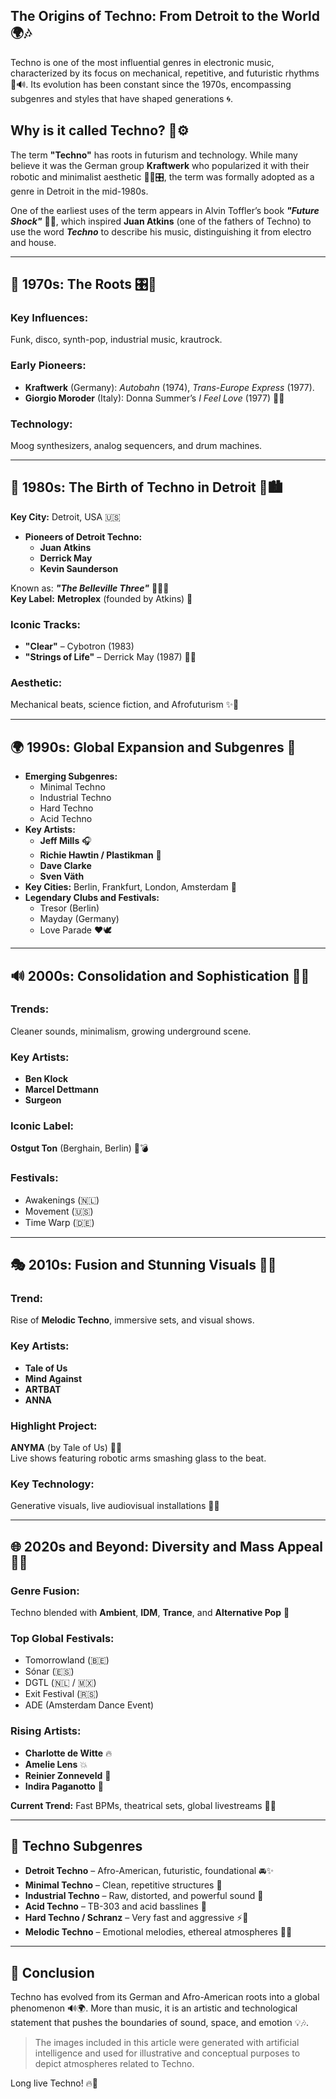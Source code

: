 ## The Origins of Techno: From Detroit to the World 🌍🎶

Techno is one of the most influential genres in electronic music, characterized by its focus on mechanical, repetitive, and futuristic rhythms 🤖🔊. Its evolution has been constant since the 1970s, encompassing subgenres and styles that have shaped generations 🌀.

## Why is it called Techno? 🤔⚙️

The term **"Techno"** has roots in futurism and technology. While many believe it was the German group **Kraftwerk** who popularized it with their robotic and minimalist aesthetic 🧑‍🚀🎛️, the term was formally adopted as a genre in Detroit in the mid-1980s.

One of the earliest uses of the term appears in Alvin Toffler’s book **_"Future Shock"_** 📘🚀, which inspired **Juan Atkins** (one of the fathers of Techno) to use the word **_Techno_** to describe his music, distinguishing it from electro and house.

---

## 🕺 1970s: The Roots 🎛️🌌

### Key Influences:

Funk, disco, synth-pop, industrial music, krautrock.

### Early Pioneers:

- **Kraftwerk** (Germany): _Autobahn_ (1974), _Trans-Europe Express_ (1977).
- **Giorgio Moroder** (Italy): Donna Summer’s _I Feel Love_ (1977) 💃✨

### Technology:

Moog synthesizers, analog sequencers, and drum machines.

---

## 🚗 1980s: The Birth of Techno in Detroit 🔧🏙️

**Key City:** Detroit, USA 🇺🇸

- **Pioneers of Detroit Techno:**
  - **Juan Atkins**
  - **Derrick May**
  - **Kevin Saunderson**

Known as: ***"The Belleville Three"*** 👑👑👑  
**Key Label:** **Metroplex** (founded by Atkins) 💽

### Iconic Tracks:

- **"Clear"** – Cybotron (1983)
- **"Strings of Life"** – Derrick May (1987) 🎹🎇

### Aesthetic:

Mechanical beats, science fiction, and Afrofuturism ✨🤖

---

## 🌍 1990s: Global Expansion and Subgenres 🚀

- **Emerging Subgenres:**
  - Minimal Techno
  - Industrial Techno
  - Hard Techno
  - Acid Techno
- **Key Artists:**
  - **Jeff Mills** 🎧
  - **Richie Hawtin / Plastikman** 🧪
  - **Dave Clarke**
  - **Sven Väth**
- **Key Cities:** Berlin, Frankfurt, London, Amsterdam 🌆
- **Legendary Clubs and Festivals:**
  - Tresor (Berlin)
  - Mayday (Germany)
  - Love Parade ❤️🕊️

---

## 🔊 2000s: Consolidation and Sophistication 🧠✨

### Trends:

Cleaner sounds, minimalism, growing underground scene.

### Key Artists:

- **Ben Klock**
- **Marcel Dettmann**
- **Surgeon**

### Iconic Label:

**Ostgut Ton** (Berghain, Berlin) 🏢💣

### Festivals:

- Awakenings (🇳🇱)
- Movement (🇺🇸)
- Time Warp (🇩🇪)

---

## 🎭 2010s: Fusion and Stunning Visuals 🌈🌀

### Trend:

Rise of **Melodic Techno**, immersive sets, and visual shows.

### Key Artists:

- **Tale of Us**
- **Mind Against**
- **ARTBAT**
- **ANNA**

### Highlight Project:

**ANYMA** (by Tale of Us) 🤖💥  
Live shows featuring robotic arms smashing glass to the beat.

### Key Technology:

Generative visuals, live audiovisual installations 🎥🧬

---

## 🌐 2020s and Beyond: Diversity and Mass Appeal 🚨🎡

### Genre Fusion:

Techno blended with **Ambient**, **IDM**, **Trance**, and **Alternative Pop** 🎼

### Top Global Festivals:

- Tomorrowland (🇧🇪)
- Sónar (🇪🇸)
- DGTL (🇳🇱 / 🇲🇽)
- Exit Festival (🇷🇸)
- ADE (Amsterdam Dance Event)

### Rising Artists:
- **Charlotte de Witte** 🔥
- **Amelie Lens** 💥
- **Reinier Zonneveld** 🚀
- **Indira Paganotto** 🧿

**Current Trend:** Fast BPMs, theatrical sets, global livestreams 📡📱

---

## 🧬 Techno Subgenres

- **Detroit Techno** – Afro-American, futuristic, foundational 🚘✨  
- **Minimal Techno** – Clean, repetitive structures 🧠  
- **Industrial Techno** – Raw, distorted, and powerful sound 🔩  
- **Acid Techno** – TB-303 and acid basslines 🧪  
- **Hard Techno / Schranz** – Very fast and aggressive ⚡🥁  
- **Melodic Techno** – Emotional melodies, ethereal atmospheres 🌌🎹

---

## 🚀 Conclusion

Techno has evolved from its German and Afro-American roots into a global phenomenon 🔊🌍. More than music, it is an artistic and technological statement that pushes the boundaries of sound, space, and emotion 💡🎶.

> The images included in this article were generated with artificial intelligence and used for illustrative and conceptual purposes to depict atmospheres related to Techno.

Long live Techno! 🔥🖤